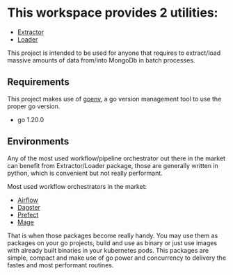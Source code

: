 # This workspace provides 2 utilities:
- [Extractor](extractor/README.md)
- [Loader](loader/README.md)

This project is intended to be used for anyone that requires to extract/load massive amounts of data from/into MongoDb in batch processes.

## Requirements
This project makes use of [goenv](https://github.com/go-nv/goenv), a go version management tool to use the proper go version.

- go 1.20.0

## Environments
Any of the most used workflow/pipeline orchestrator out there in the market can benefit from Extractor/Loader package, those are generally written in python, which is convenient but not really performant.

Most used workflow orchestrators in the market:
- [Airflow](https://airflow.apache.org/)
- [Dagster](https://dagster.io/)
- [Prefect](https://www.prefect.io/)
- [Mage](https://docs.mage.ai/)

That is when those packages become really handy. You may use them as packages on your go projects, build and use as binary or just use images with already built binaries in your kubernetes pods.
This packages are simple, compact and make use of go power and concurrency to delivery the fastes and most performant routines.
